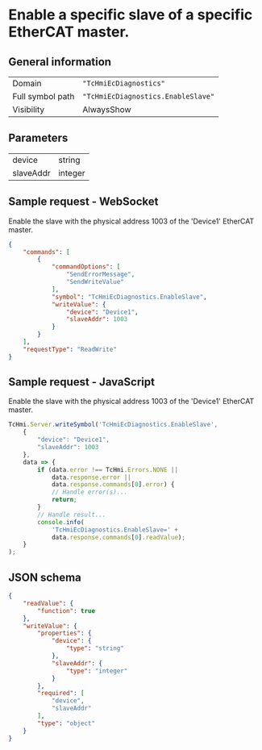 # Enable a specific slave of a specific EtherCAT master.

## General information

|  |  |
| - | - |
| Domain | `"TcHmiEcDiagnostics"` |
| Full symbol path | `"TcHmiEcDiagnostics.EnableSlave"` |
| Visibility | AlwaysShow |

## Parameters

|  |  |
| - | - |
| device | string |
| slaveAddr | integer |

## Sample request - WebSocket

Enable the slave with the physical address 1003 of the 'Device1' EtherCAT master.
```json
{
    "commands": [
        {
            "commandOptions": [
                "SendErrorMessage",
                "SendWriteValue"
            ],
            "symbol": "TcHmiEcDiagnostics.EnableSlave",
            "writeValue": {
                "device": "Device1",
                "slaveAddr": 1003
            }
        }
    ],
    "requestType": "ReadWrite"
}
```

## Sample request - JavaScript

Enable the slave with the physical address 1003 of the 'Device1' EtherCAT master.
```javascript
TcHmi.Server.writeSymbol('TcHmiEcDiagnostics.EnableSlave',
    {
        "device": "Device1",
        "slaveAddr": 1003
    },
    data => {
        if (data.error !== TcHmi.Errors.NONE ||
            data.response.error ||
            data.response.commands[0].error) {
            // Handle error(s)...
            return;
        }
        // Handle result...
        console.info(
            'TcHmiEcDiagnostics.EnableSlave=' +
            data.response.commands[0].readValue);
    }
);
```

## JSON schema

```json
{
    "readValue": {
        "function": true
    },
    "writeValue": {
        "properties": {
            "device": {
                "type": "string"
            },
            "slaveAddr": {
                "type": "integer"
            }
        },
        "required": [
            "device",
            "slaveAddr"
        ],
        "type": "object"
    }
}
```
